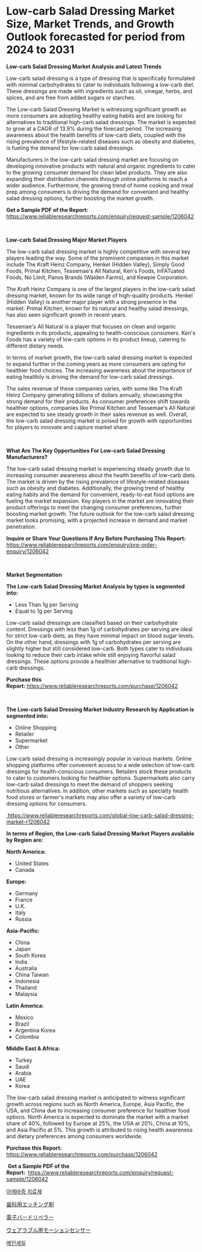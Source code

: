 <p><h1>Low-carb Salad Dressing Market Size, Market Trends, and Growth Outlook forecasted for period from 2024 to 2031</h1></p><p><strong>Low-carb Salad Dressing Market Analysis and Latest Trends</strong></p>
<p><p>Low-carb salad dressing is a type of dressing that is specifically formulated with minimal carbohydrates to cater to individuals following a low-carb diet. These dressings are made with ingredients such as oil, vinegar, herbs, and spices, and are free from added sugars or starches.</p><p>The Low-carb Salad Dressing Market is witnessing significant growth as more consumers are adopting healthy eating habits and are looking for alternatives to traditional high-carb salad dressings. The market is expected to grow at a CAGR of 13.9% during the forecast period. The increasing awareness about the health benefits of low-carb diets, coupled with the rising prevalence of lifestyle-related diseases such as obesity and diabetes, is fueling the demand for low-carb salad dressings.</p><p>Manufacturers in the low-carb salad dressing market are focusing on developing innovative products with natural and organic ingredients to cater to the growing consumer demand for clean label products. They are also expanding their distribution channels through online platforms to reach a wider audience. Furthermore, the growing trend of home cooking and meal prep among consumers is driving the demand for convenient and healthy salad dressing options, further boosting the market growth.</p></p>
<p><strong>Get a Sample PDF of the Report:&nbsp;</strong> <a href="https://www.reliableresearchreports.com/enquiry/request-sample/1206042">https://www.reliableresearchreports.com/enquiry/request-sample/1206042</a></p>
<p>&nbsp;</p>
<p><strong>Low-carb Salad Dressing Major Market Players</strong></p>
<p><p>The low-carb salad dressing market is highly competitive with several key players leading the way. Some of the prominent companies in this market include The Kraft Heinz Company, Henkel (Hidden Valley), Simply Good Foods, Primal Kitchen, Tessemae's All Natural, Ken's Foods, InFATuated Foods, No Limit, Panos Brands (Walden Farms), and Kewpie Corporation.</p><p>The Kraft Heinz Company is one of the largest players in the low-carb salad dressing market, known for its wide range of high-quality products. Henkel (Hidden Valley) is another major player with a strong presence in the market. Primal Kitchen, known for its natural and healthy salad dressings, has also seen significant growth in recent years.</p><p>Tessemae's All Natural is a player that focuses on clean and organic ingredients in its products, appealing to health-conscious consumers. Ken's Foods has a variety of low-carb options in its product lineup, catering to different dietary needs. </p><p>In terms of market growth, the low-carb salad dressing market is expected to expand further in the coming years as more consumers are opting for healthier food choices. The increasing awareness about the importance of eating healthily is driving the demand for low-carb salad dressings.</p><p>The sales revenue of these companies varies, with some like The Kraft Heinz Company generating billions of dollars annually, showcasing the strong demand for their products. As consumer preferences shift towards healthier options, companies like Primal Kitchen and Tessemae's All Natural are expected to see steady growth in their sales revenue as well. Overall, the low-carb salad dressing market is poised for growth with opportunities for players to innovate and capture market share.</p></p>
<p>&nbsp;</p>
<p><strong>What Are The Key Opportunities For Low-carb Salad Dressing Manufacturers?</strong></p>
<p><p>The low-carb salad dressing market is experiencing steady growth due to increasing consumer awareness about the health benefits of low-carb diets. The market is driven by the rising prevalence of lifestyle-related diseases such as obesity and diabetes. Additionally, the growing trend of healthy eating habits and the demand for convenient, ready-to-eat food options are fueling the market expansion. Key players in the market are innovating their product offerings to meet the changing consumer preferences, further boosting market growth. The future outlook for the low-carb salad dressing market looks promising, with a projected increase in demand and market penetration.</p></p>
<p><strong>Inquire or Share Your Questions If Any Before Purchasing This Report:</strong> <a href="https://www.reliableresearchreports.com/enquiry/pre-order-enquiry/1206042">https://www.reliableresearchreports.com/enquiry/pre-order-enquiry/1206042</a></p>
<p>&nbsp;</p>
<p><strong>Market Segmentation</strong></p>
<p><strong>The Low-carb Salad Dressing Market Analysis by types is segmented into:</strong></p>
<p><ul><li>Less Than 1g per Serving</li><li>Equal to 1g per Serving</li></ul></p>
<p><p>Low-carb salad dressings are classified based on their carbohydrate content. Dressings with less than 1g of carbohydrates per serving are ideal for strict low-carb diets, as they have minimal impact on blood sugar levels. On the other hand, dressings with 1g of carbohydrates per serving are slightly higher but still considered low-carb. Both types cater to individuals looking to reduce their carb intake while still enjoying flavorful salad dressings. These options provide a healthier alternative to traditional high-carb dressings.</p></p>
<p><strong>Purchase this Report:&nbsp;</strong><a href="https://www.reliableresearchreports.com/purchase/1206042">https://www.reliableresearchreports.com/purchase/1206042</a></p>
<p>&nbsp;</p>
<p><strong>The Low-carb Salad Dressing Market Industry Research by Application is segmented into:</strong></p>
<p><ul><li>Online Shopping</li><li>Retailer</li><li>Supermarket</li><li>Other</li></ul></p>
<p><p>Low-carb salad dressing is increasingly popular in various markets. Online shopping platforms offer convenient access to a wide selection of low-carb dressings for health-conscious consumers. Retailers stock these products to cater to customers looking for healthier options. Supermarkets also carry low-carb salad dressings to meet the demand of shoppers seeking nutritious alternatives. In addition, other markets such as specialty health food stores or farmer's markets may also offer a variety of low-carb dressing options for consumers.</p></p>
<p><a href="https://www.reliableresearchreports.com/global-low-carb-salad-dressing-market-r1206042">&nbsp;https://www.reliableresearchreports.com/global-low-carb-salad-dressing-market-r1206042</a></p>
<p><strong>In terms of Region, the Low-carb Salad Dressing Market Players available by Region are:</strong></p>
<p>
    <p> <strong> North America: </strong>
        <ul>
            <li>United States</li>
            <li>Canada</li>
        </ul>
        </p> 
    <p> <strong> Europe: </strong>
        <ul>
            <li>Germany</li>
            <li>France</li>
            <li>U.K.</li>
            <li>Italy</li>
            <li>Russia</li>
        </ul>
        </p> 
    <p> <strong> Asia-Pacific: </strong>
        <ul>
            <li>China</li>
            <li>Japan</li>
            <li>South Korea</li>
            <li>India</li>
            <li>Australia</li>
            <li>China Taiwan</li>
            <li>Indonesia</li>
            <li>Thailand</li>
            <li>Malaysia</li>
        </ul>
        </p> 
    <p> <strong> Latin America: </strong>
        <ul>
            <li>Mexico</li>
            <li>Brazil</li>
            <li>Argentina Korea</li>
            <li>Colombia</li>
        </ul>
        </p> 
    <p> <strong> Middle East & Africa: </strong>
        <ul>
            <li>Turkey</li>
            <li>Saudi</li>
            <li>Arabia</li>
            <li>UAE</li>
            <li>Korea</li>
        </ul>
    </p>
    </p>
<p><p>The low-carb salad dressing market is anticipated to witness significant growth across regions such as North America, Europe, Asia Pacific, the USA, and China due to increasing consumer preference for healthier food options. North America is expected to dominate the market with a market share of 40%, followed by Europe at 25%, the USA at 20%, China at 10%, and Asia Pacific at 5%. This growth is attributed to rising health awareness and dietary preferences among consumers worldwide.</p></p>
<p><strong>Purchase this Report: </strong><a href="https://www.reliableresearchreports.com/purchase/1206042">https://www.reliableresearchreports.com/purchase/1206042</a></p>
<p>&nbsp;<strong>Get a Sample PDF of the Report:&nbsp;&nbsp;</strong><a href="https://www.reliableresearchreports.com/enquiry/request-sample/1206042">https://www.reliableresearchreports.com/enquiry/request-sample/1206042</a></p>
<p><strong></strong></p>
<p><p><a href="https://medium.com/@koreycrooks2022/%EA%B8%80%EB%A1%9C%EB%B2%8C-%EC%95%84%EB%A9%94%EB%B0%94%EC%A6%9D-%EC%9D%98%EC%95%BD%ED%92%88-%EC%8B%9C%EC%9E%A5-%EA%B7%9C%EB%AA%A8%EB%8A%94-%EC%97%B0%ED%8F%89%EA%B7%A0-%EC%84%B1%EC%9E%A5%EB%A5%A0%EC%9D%B4-15-%EC%97%90-%EC%9D%B4%EB%A5%BC-%EA%B2%83%EC%9C%BC%EB%A1%9C-%EC%98%88%EC%83%81%EB%90%98%EB%A9%B0-%EC%9D%B4-%EB%B3%B4%EA%B3%A0%EC%84%9C%EB%8A%94-%EC%8B%9C%EC%9E%A5-%EC%84%B1%EC%9E%A5-%EC%B6%94%EC%84%B8-%EA%B8%B0%ED%9A%8C-%EB%B0%8F-2024%EB%85%84%EB%B6%80%ED%84%B0-2031%EB%85%84%EA%B9%8C%EC%A7%80%EC%9D%98-%EC%98%88%EC%B8%A1%EC%9D%84-%EB%8B%A4%EB%A3%B9%EB%8B%88%EB%8B%A4-c2d8d78af840">아메바증 치료제</a></p><p><a href="https://medium.com/@graysonwolfe1913/%E3%82%B0%E3%83%AD%E3%83%BC%E3%83%90%E3%83%AB%E6%AD%AF%E7%A7%91%E3%82%A8%E3%83%83%E3%83%81%E3%83%A3%E3%83%B3%E3%83%88%E5%B8%82%E5%A0%B4%E3%81%AE%E8%A6%8F%E6%A8%A1%E3%81%AF-%E3%81%AEcagr%E3%81%AB%E9%81%94%E3%81%99%E3%82%8B%E3%81%A8%E4%BA%88%E6%83%B3%E3%81%95%E3%82%8C%E3%81%A6%E3%81%8A%E3%82%8A-%E3%81%93%E3%81%AE%E5%A0%B1%E5%91%8A%E6%9B%B8%E3%81%AF2024%E5%B9%B4%E3%81%8B%E3%82%892031%E5%B9%B4%E3%81%BE%E3%81%A7%E3%81%AE%E5%B8%82%E5%A0%B4%E6%88%90%E9%95%B7-%E3%83%88%E3%83%AC%E3%83%B3%E3%83%89-%E6%A9%9F%E4%BC%9A-%E4%BA%88%E6%B8%AC%E3%82%92%E3%82%AB%E3%83%90%E3%83%BC%E3%81%97%E3%81%A6%E3%81%84%E3%81%BE%E3%81%99-13cbc8448291">歯科用エッチング剤</a></p><p><a href="https://medium.com/@valentinemike02/2024%E5%B9%B4%E3%81%8B%E3%82%892031%E5%B9%B4%E3%81%BE%E3%81%A7%E3%81%AE%E6%9C%9F%E9%96%93%E3%81%AB%E3%81%8A%E3%81%91%E3%82%8B%E3%82%B0%E3%83%AD%E3%83%BC%E3%83%90%E3%83%AB%E9%9B%BB%E5%AD%90%E9%B3%A5%E3%82%88%E3%81%91%E5%B8%82%E5%A0%B4%E3%81%AE%E6%A9%9F%E4%BC%9A%E3%81%A8%E4%BA%88%E6%B8%AC-ef263fddf26e">電子バードリペラー</a></p><p><a href="https://github.com/dawson566/Market-Research-Report-List-1/blob/main/1522176151223.md">ウェアラブル用モーションセンサー</a></p><p><a href="https://medium.com/@nikitaschaefer/%EB%A9%94%EC%9D%B8%EC%84%B8%EC%9D%BC%EC%A6%88-%EC%8B%9C%EC%9E%A5-2024%EB%85%84%EB%B6%80%ED%84%B0-2031%EB%85%84%EA%B9%8C%EC%A7%80%EC%9D%98-%EC%82%B0%EC%97%85-%EB%8F%99%ED%96%A5%EA%B3%BC-%EC%98%88%EC%B8%A1-d29fd7c1aea0">메인세일</a></p></p>